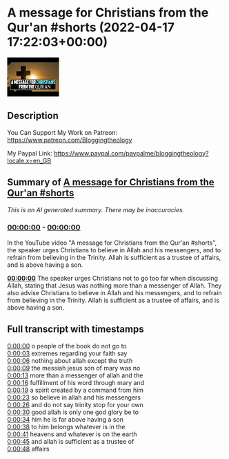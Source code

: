 # A message for Christians from the Qur'an #shorts (2022-04-17 17:22:03+00:00)

![alt A message for Christians from the Qur'an #shorts](EYs_2mSzpjY.jpg "A message for Christians from the Qur'an #shorts")

## Description

You Can Support My Work on Patreon:
https://www.patreon.com/Bloggingtheology

My Paypal Link: 
https://www.paypal.com/paypalme/bloggingtheology?locale.x=en_GB

## Summary of [A message for Christians from the Qur'an #shorts](https://www.youtube.com/watch?v=EYs_2mSzpjY)


*This is an AI generated summary. There may be inaccuracies. [](/)*

### [00:00:00](https://www.youtube.com/watch?v=EYs_2mSzpjY&t=0) - [00:00:00](https://www.youtube.com/watch?v=EYs_2mSzpjY&t=0)

In the YouTube video "A message for Christians from the Qur'an #shorts", the speaker urges Christians to believe in Allah and his messengers, and to refrain from believing in the Trinity. Allah is sufficient as a trustee of affairs, and is above having a son.

**[00:00:00](https://www.youtube.com/watch?v=EYs_2mSzpjY&t=0)** The speaker urges Christians not to go too far when discussing Allah, stating that Jesus was nothing more than a messenger of Allah. They also advise Christians to believe in Allah and his messengers, and to refrain from believing in the Trinity. Allah is sufficient as a trustee of affairs, and is above having a son.

## Full transcript with timestamps

[0:00:00](https://youtu.be/EYs_2mSzpjY?t=0) o people of the book do not go to  
[0:00:03](https://youtu.be/EYs_2mSzpjY?t=3) extremes regarding your faith say  
[0:00:06](https://youtu.be/EYs_2mSzpjY?t=6) nothing about allah except the truth  
[0:00:09](https://youtu.be/EYs_2mSzpjY?t=9) the messiah jesus son of mary was no  
[0:00:13](https://youtu.be/EYs_2mSzpjY?t=13) more than a messenger of allah and the  
[0:00:16](https://youtu.be/EYs_2mSzpjY?t=16) fulfillment of his word through mary and  
[0:00:19](https://youtu.be/EYs_2mSzpjY?t=19) a spirit created by a command from him  
[0:00:23](https://youtu.be/EYs_2mSzpjY?t=23) so believe in allah and his messengers  
[0:00:26](https://youtu.be/EYs_2mSzpjY?t=26) and do not say trinity stop for your own  
[0:00:30](https://youtu.be/EYs_2mSzpjY?t=30) good allah is only one god glory be to  
[0:00:34](https://youtu.be/EYs_2mSzpjY?t=34) him he is far above having a son  
[0:00:38](https://youtu.be/EYs_2mSzpjY?t=38) to him belongs whatever is in the  
[0:00:41](https://youtu.be/EYs_2mSzpjY?t=41) heavens and whatever is on the earth  
[0:00:45](https://youtu.be/EYs_2mSzpjY?t=45) and allah is sufficient as a trustee of  
[0:00:48](https://youtu.be/EYs_2mSzpjY?t=48) affairs  

